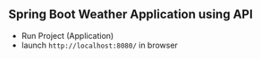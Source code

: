 ## Spring Boot Weather Application using API

- Run Project (Application)
- launch `http://localhost:8080/` in browser 